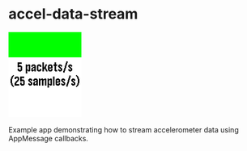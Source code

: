 # accel-data-stream

![](screenshots/basalt.png)

Example app demonstrating how to stream accelerometer data using AppMessage callbacks.
